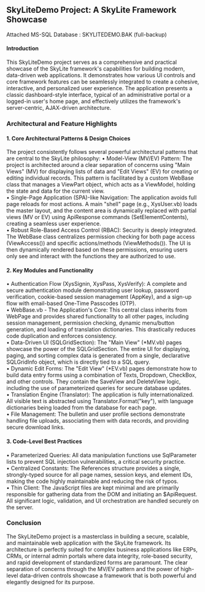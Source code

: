 <h2>SkyLiteDemo Project: A SkyLite Framework Showcase</h2>
Attached MS-SQL Database : SKYLITEDEMO.BAK (full-backup)<br>
<h4>Introduction</h4>
This SkyLiteDemo project serves as a comprehensive and practical showcase of the SkyLite framework's capabilities for building modern, data-driven web applications. It demonstrates how various UI controls and core framework features can be seamlessly integrated to create a cohesive, interactive, and personalized user experience.
The application presents a classic dashboard-style interface, typical of an administrative portal or a logged-in user's home page, and effectively utilizes the framework's server-centric, AJAX-driven architecture.
<h3>Architectural and Feature Highlights</h3>
<h4>1. Core Architectural Patterns & Design Choices</h4>
The project consistently follows several powerful architectural patterns that are central to the SkyLite philosophy:
•	Model-View (MV/EV) Pattern: The project is architected around a clear separation of concerns using "Main Views" (MV) for displaying lists of data and "Edit Views" (EV) for creating or editing individual records. This pattern is facilitated by a custom WebBase class that manages a ViewPart object, which acts as a ViewModel, holding the state and data for the current view.<br>
•	Single-Page Application (SPA)-like Navigation: The application avoids full page reloads for most actions. A main "shell" page (e.g., XysUser.vb) loads the master layout, and the content area is dynamically replaced with partial views (MV or EV) using ApiResponse commands (SetElementContents), creating a seamless user experience.<br>
•	Robust Role-Based Access Control (RBAC): Security is deeply integrated. The WebBase class centralizes permission checking for both page access (ViewAccess()) and specific actions/methods (ViewMethods()). The UI is then dynamically rendered based on these permissions, ensuring users only see and interact with the functions they are authorized to use.<br>
<h4>2. Key Modules and Functionality</h4>
•	Authentication Flow (XysSignin, XysPass, XysVerify): A complete and secure authentication module demonstrating user lookup, password verification, cookie-based session management (AppKey), and a sign-up flow with email-based One-Time Passcodes (OTP).<br>
•	WebBase.vb - The Application's Core: This central class inherits from WebPage and provides shared functionality to all other pages, including session management, permission checking, dynamic menu/button generation, and loading of translation dictionaries. This drastically reduces code duplication and enforces consistency.<br>
•	Data-Driven UI (SQLGridSection): The "Main View" (*MV.vb) pages showcase the power of the SQLGridSection. The entire UI for displaying, paging, and sorting complex data is generated from a single, declarative SQLGridInfo object, which is directly tied to a SQL query.<br>
•	Dynamic Edit Forms: The "Edit View" (*EV.vb) pages demonstrate how to build data entry forms using a combination of Texts, Dropdown, CheckBox, and other controls. They contain the SaveView and DeleteView logic, including the use of parameterized queries for secure database updates.<br>
•	Translation Engine (Translator): The application is fully internationalized. All visible text is abstracted using Translator.Format("key"), with language dictionaries being loaded from the database for each page.<br>
•	File Management: The bulletin and user profile sections demonstrate handling file uploads, associating them with data records, and providing secure download links.<br>
<h4>3. Code-Level Best Practices</h4>
•	Parameterized Queries: All data manipulation functions use SqlParameter lists to prevent SQL injection vulnerabilities, a critical security practice.<br>
•	Centralized Constants: The References structure provides a single, strongly-typed source for all page names, session keys, and element IDs, making the code highly maintainable and reducing the risk of typos.<br>
•	Thin Client: The JavaScript files are kept minimal and are primarily responsible for gathering data from the DOM and initiating an $ApiRequest. All significant logic, validation, and UI orchestration are handled securely on the server.<br>
<h3>Conclusion</h3>
The SkyLiteDemo project is a masterclass in building a secure, scalable, and maintainable web application with the SkyLite framework. Its architecture is perfectly suited for complex business applications like ERPs, CRMs, or internal admin portals where data integrity, role-based security, and rapid development of standardized forms are paramount. The clear separation of concerns through the MV/EV pattern and the power of high-level data-driven controls showcase a framework that is both powerful and elegantly designed for its purpose.
